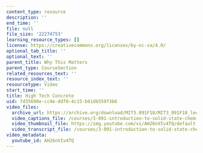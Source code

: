 ```yaml
---
content_type: resource
description: ''
end_time: ''
file: null
file_size: '22274753'
learning_resource_types: []
license: https://creativecommons.org/licenses/by-nc-sa/4.0/
optional_tab_title: ''
optional_text: ''
parent_title: Why This Matters
parent_type: CourseSection
related_resources_text: ''
resource_index_text: ''
resourcetype: Video
start_time: ''
title: High Tech Concrete
uid: 7d35690e-cc4e-ddf0-4c15-b91db559f3b6
video_files:
  archive_url: https://archive.org/download/MIT3.091F18/MIT3_091F18_lec36_wtm_300k.mp4
  video_captions_file: /courses/3-091-introduction-to-solid-state-chemistry-fall-2018/AH26nVIv4TQ_captions.webvtt
  video_thumbnail_file: https://img.youtube.com/vi/AH26nVIv4TQ/default.jpg
  video_transcript_file: /courses/3-091-introduction-to-solid-state-chemistry-fall-2018/AH26nVIv4TQ_transcript.pdf
video_metadata:
  youtube_id: AH26nVIv4TQ
---
```

